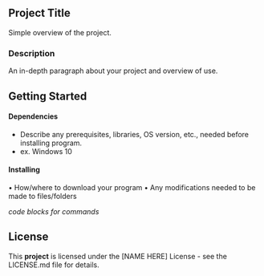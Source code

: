 ## Project Title
Simple overview of the project.
### Description
An in-depth paragraph about your project and overview of use.
## Getting Started
#### Dependencies
* Describe any prerequisites, libraries, OS version, etc., needed before installing program.
* ex. Windows 10
#### Installing
• How/where to download your program
• Any modifications needed to be made to files/folders

*code blocks for commands*

## License
This **project** is licensed under the [NAME HERE] License - see the LICENSE.md file for details.



